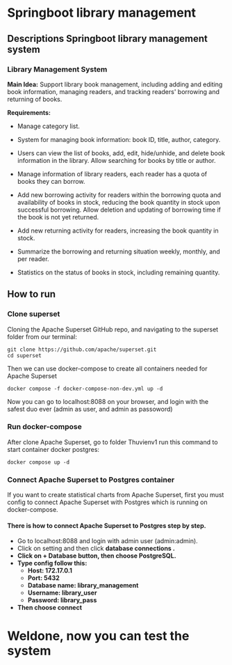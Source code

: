 # Springboot library management 
## Descriptions Springboot library management system
### Library Management System

**Main Idea:** Support library book management, including adding and editing book information, managing readers, and tracking readers' borrowing and returning of books.

**Requirements:**

- Manage category list.
  
- System for managing book information: book ID, title, author, category.
  
- Users can view the list of books, add, edit, hide/unhide, and delete book information in the library. Allow searching for books by title or author.
  
- Manage information of library readers, each reader has a quota of books they can borrow.
  
- Add new borrowing activity for readers within the borrowing quota and availability of books in stock, reducing the book quantity in stock upon successful borrowing. Allow deletion and updating of borrowing time if the book is not yet returned.
  
- Add new returning activity for readers, increasing the book quantity in stock.
  
- Summarize the borrowing and returning situation weekly, monthly, and per reader.
  
- Statistics on the status of books in stock, including remaining quantity.
## How to run 
### Clone superset 
Cloning the Apache Superset GitHub repo, and navigating to the superset folder from our terminal:
``` 
git clone https://github.com/apache/superset.git
cd superset 
```
Then we can use docker-compose to create all containers needed for Apache Superset
```
docker compose -f docker-compose-non-dev.yml up -d 
```
Now you can go to localhost:8088 on your browser, and login with the safest duo ever (admin as user, and admin as passoword)
### Run docker-compose 
After clone Apache Superset, go to folder Thuvienv1 run this command to start container docker postgres: 
``` 
docker compose up -d
```
### Connect Apache Superset to Postgres container 
If you want to create statistical charts from Apache Superset, first you must config to connect Apache Superset with Postgres which is running on docker-compose.
#### There is how to connect Apache Superset to Postgres step by step. 
- Go to localhost:8088 and login with admin user (admin:admin).
- Click on setting and then click <strong>database connections <strong>.
- Click on <strong> + Database <strong> button, then choose PostgreSQL.
- Type config follow this: 
    * Host: 172.17.0.1
    * Port: 5432
    * Database name: library_management
    * Username: library_user
    * Password: library_pass
- Then choose connect 
# Weldone, now you can test the system